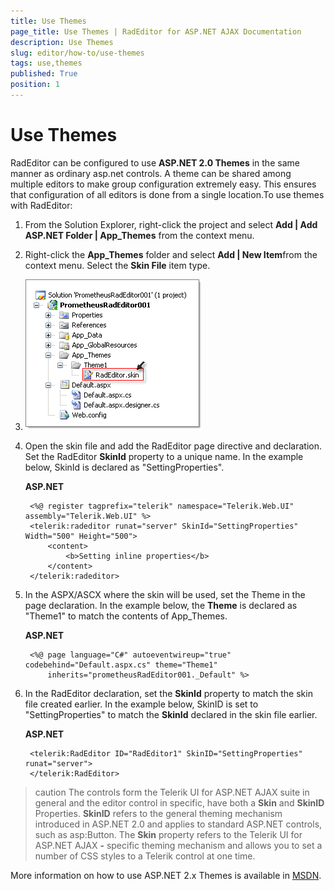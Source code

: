 ```yaml
---
title: Use Themes
page_title: Use Themes | RadEditor for ASP.NET AJAX Documentation
description: Use Themes
slug: editor/how-to/use-themes
tags: use,themes
published: True
position: 1
---
```


# Use Themes

RadEditor can be configured to use **ASP.NET 2.0 Themes** in the same manner as ordinary asp.net controls. A theme can be shared among multiple editors to make group configuration extremely easy. This ensures that configuration of all editors is done from a single location.To use themes with RadEditor:

1. From the Solution Explorer, right-click the project and select **Add | Add ASP.NET Folder | App_Themes** from the context menu.

1. Right-click the **App_Themes** folder and select **Add | New Item**from the context menu. Select the **Skin File** item type.

1. ![](images/editor-settingproperties001.png)

1. Open the skin file and add the RadEditor page directive and declaration. Set the RadEditor **SkinId** property to a unique name. In the example below, SkinId is declared as "SettingProperties".

	**ASP.NET**
	
		<%@ register tagprefix="telerik" namespace="Telerik.Web.UI" assembly="Telerik.Web.UI" %>
		<telerik:radeditor runat="server" SkinId="SettingProperties" Width="500" Height="500">
			<content>       
				<b>Setting inline properties</b> 
			</content>
		</telerik:radeditor>

1. In the ASPX/ASCX where the skin will be used, set the Theme in the page declaration. In the example below, the **Theme** is declared as "Theme1" to match the contents of App_Themes.

	**ASP.NET**
		
		<%@ page language="C#" autoeventwireup="true" codebehind="Default.aspx.cs" theme="Theme1"
			inherits="prometheusRadEditor001._Default" %>


1. In the RadEditor declaration, set the **SkinId** property to match the skin file created earlier. In the example below, SkinID is set to "SettingProperties" to match the **SkinId** declared in the skin file earlier.

	**ASP.NET**
	
		<telerik:RadEditor ID="RadEditor1" SkinID="SettingProperties" runat="server">
		</telerik:RadEditor>


>caution The controls form the Telerik UI for ASP.NET AJAX suite in general and the editor control in specific, have both a **Skin** and **SkinID** Properties. **SkinID** refers to the general theming mechanism introduced in ASP.NET 2.0 and applies to standard ASP.NET controls, such as asp:Button. The **Skin** property refers to the Telerik UI for ASP.NET AJAX **-** specific theming mechanism and allows you to set a number of CSS styles to a Telerik control at one time.

More information on how to use ASP.NET 2.x Themes is available in [MSDN](http://msdn2.microsoft.com/en-us/library/wcyt4fxb%28vs.80%29.aspx).
